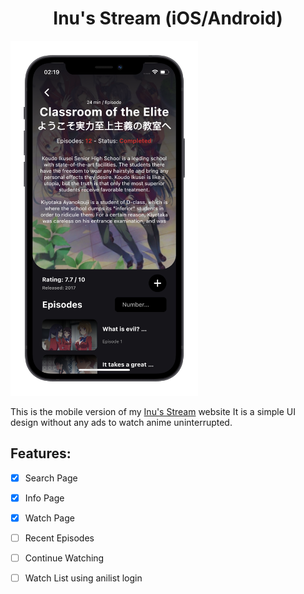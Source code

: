 <h1 align="center">
    Inu's Stream (iOS/Android)
</h1>

<img width="300" src="https://github.com/5H4D0WILA/InuStreamMobile/blob/main/Screenshots/screenshot_ios_iphone12black_portrait.png" alt="Info Page Screenshot">


This is the mobile version of my [Inu's Stream](https://inu.watch) website
It is a simple UI design without any ads to watch anime uninterrupted.

## Features:
- [x] Search Page
- [x] Info Page
- [x] Watch Page
- [ ] Recent Episodes
- [ ] Continue Watching
- [ ] Watch List using anilist login

